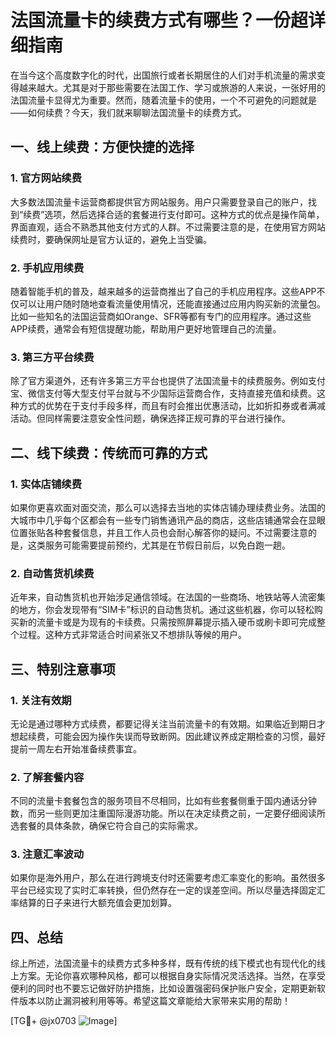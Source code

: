 # 法国流量卡的续费方式有哪些？一份超详细指南

在当今这个高度数字化的时代，出国旅行或者长期居住的人们对手机流量的需求变得越来越大。尤其是对于那些需要在法国工作、学习或旅游的人来说，一张好用的法国流量卡显得尤为重要。然而，随着流量卡的使用，一个不可避免的问题就是——如何续费？今天，我们就来聊聊法国流量卡的续费方式。

## 一、线上续费：方便快捷的选择

### 1. 官方网站续费
大多数法国流量卡运营商都提供官方网站服务。用户只需要登录自己的账户，找到“续费”选项，然后选择合适的套餐进行支付即可。这种方式的优点是操作简单，界面直观，适合不熟悉其他支付方式的人群。不过需要注意的是，在使用官方网站续费时，要确保网址是官方认证的，避免上当受骗。

### 2. 手机应用续费
随着智能手机的普及，越来越多的运营商推出了自己的手机应用程序。这些APP不仅可以让用户随时随地查看流量使用情况，还能直接通过应用内购买新的流量包。比如一些知名的法国运营商如Orange、SFR等都有专门的应用程序。通过这些APP续费，通常会有短信提醒功能，帮助用户更好地管理自己的流量。

### 3. 第三方平台续费
除了官方渠道外，还有许多第三方平台也提供了法国流量卡的续费服务。例如支付宝、微信支付等大型支付平台就与不少国际运营商合作，支持直接充值和续费。这种方式的优势在于支付手段多样，而且有时会推出优惠活动，比如折扣券或者满减活动。但同样需要注意安全性问题，确保选择正规可靠的平台进行操作。

## 二、线下续费：传统而可靠的方式

### 1. 实体店铺续费
如果你更喜欢面对面交流，那么可以选择去当地的实体店铺办理续费业务。法国的大城市中几乎每个区都会有一些专门销售通讯产品的商店，这些店铺通常会在显眼位置张贴各种套餐信息，并且工作人员也会耐心解答你的疑问。不过需要注意的是，这类服务可能需要提前预约，尤其是在节假日前后，以免白跑一趟。

### 2. 自动售货机续费
近年来，自动售货机也开始涉足通信领域。在法国的一些商场、地铁站等人流密集的地方，你会发现带有“SIM卡”标识的自动售货机。通过这些机器，你可以轻松购买新的流量卡或是为现有的卡续费。只需按照屏幕提示插入硬币或刷卡即可完成整个过程。这种方式非常适合时间紧张又不想排队等候的用户。

## 三、特别注意事项

### 1. 关注有效期
无论是通过哪种方式续费，都要记得关注当前流量卡的有效期。如果临近到期日才想起续费，可能会因为操作失误而导致断网。因此建议养成定期检查的习惯，最好提前一周左右开始准备续费事宜。

### 2. 了解套餐内容
不同的流量卡套餐包含的服务项目不尽相同，比如有些套餐侧重于国内通话分钟数，而另一些则更加注重国际漫游功能。所以在决定续费之前，一定要仔细阅读所选套餐的具体条款，确保它符合自己的实际需求。

### 3. 注意汇率波动
如果你是海外用户，那么在进行跨境支付时还需要考虑汇率变化的影响。虽然很多平台已经实现了实时汇率转换，但仍然存在一定的误差空间。所以尽量选择固定汇率结算的日子来进行大额充值会更加划算。

## 四、总结

综上所述，法国流量卡的续费方式多种多样，既有传统的线下模式也有现代化的线上方案。无论你喜欢哪种风格，都可以根据自身实际情况灵活选择。当然，在享受便利的同时也不要忘记做好防护措施，比如设置强密码保护账户安全，定期更新软件版本以防止漏洞被利用等等。希望这篇文章能给大家带来实用的帮助！

[TG💪+ @jx0703 ![Image](https://github.com/user-attachments/assets/dbca1d08-cadb-493c-b0ec-ad6f7a83f270)]